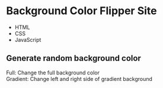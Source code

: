 # Background Color Flipper Site

- HTML
- CSS
- JavaScript

## Generate random background color
Full: Change the full background color  
Gradient: Change left and right side of gradient background
